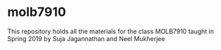 # molb7910
This repository holds all the materials for the class MOLB7910 taught in Spring 2019 by Suja Jagannathan and Neel Mukherjee
